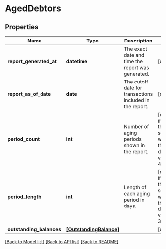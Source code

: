 # AgedDebtors


## Properties
Name | Type | Description | Notes
------------ | ------------- | ------------- | -------------
**report_generated_at** | **datetime** | The exact date and time the report was generated. | [optional] 
**report_as_of_date** | **date** | The cutoff date for transactions included in the report. | [optional] 
**period_count** | **int** | Number of aging periods shown in the report. | [optional]  if omitted the server will use the default value of 4
**period_length** | **int** | Length of each aging period in days. | [optional]  if omitted the server will use the default value of 30
**outstanding_balances** | [**[OutstandingBalance]**](OutstandingBalance.md) |  | [optional] 

[[Back to Model list]](../../README.md#documentation-for-models) [[Back to API list]](../../README.md#documentation-for-api-endpoints) [[Back to README]](../../README.md)


